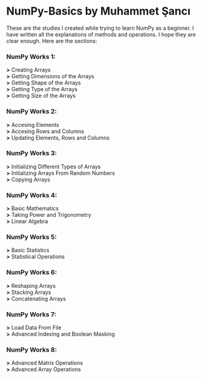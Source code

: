 # NumPy-Basics by Muhammet Şancı

These are the studies I created while trying to learn NumPy as a beginner. I have written all the explanations of methods and operations. I hope they are clear enough. Here are the sections:

### NumPy Works 1:
__>__ Creating Arrays<br>
__>__ Getting Dimensions of the Arrays<br>
__>__ Getting Shape of the Arrays<br>
__>__ Getting Type of the Arrays<br>
__>__ Getting Size of the Arrays<br>

### NumPy Works 2:
__>__ Accesing Elements<br>
__>__ Accesing Rows and Columns<br>
__>__ Updating Elements, Rows and Columns<br>

### NumPy Works 3:
__>__ Initializing Different Types of Arrays<br>
__>__ Initializing Arrays From Random Numbers<br>
__>__ Copying Arrays<br>

### NumPy Works 4:
__>__ Basic Mathematics<br>
__>__ Taking Power and Trigonometry<br>
__>__ Linear Algebra<br>

### NumPy Works 5:
__>__ Basic Statistics<br>
__>__ Statistical Operations<br>

### NumPy Works 6:
__>__ Reshaping Arrays<br>
__>__ Stacking Arrays<br>
__>__ Concatenating Arrays<br>

### NumPy Works 7:
__>__ Load Data From File<br>
__>__ Advanced Indexing and Boolean Masking<br>

### NumPy Works 8:
__>__ Advanced Matrix Operations<br>
__>__ Advanced Array Operations<br>
